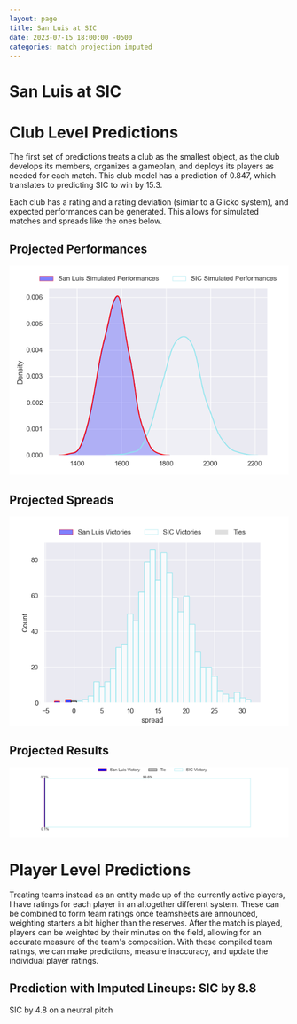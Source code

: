 ```yaml
---  
layout: page  
title: San Luis at SIC  
date: 2023-07-15 18:00:00 -0500  
categories: match projection imputed  
---
```

# San Luis at SIC

# Club Level Predictions


The first set of predictions treats a club as the smallest object, as the club develops its members, organizes a gameplan, and deploys its players as needed for each match. This club model has a prediction of 0.847, which translates to predicting SIC to win by 15.3.

Each club has a rating and a rating deviation (simiar to a Glicko system), and expected performances can be generated. This allows for simulated matches and spreads like the ones below.
## Projected Performances


![Projected Performances](plots/performances_2023-07-15-SIC-SanLuis.png)
## Projected Spreads


![Projected Spreads](plots/spreads_2023-07-15-SIC-SanLuis.png)
## Projected Results


![Projected Results](plots/resultbar_2023-07-15-SIC-SanLuis.png)
# Player Level Predictions


Treating teams instead as an entity made up of the currently active players, I have ratings for each player in an altogether different system. These can be combined to form team ratings once teamsheets are announced, weighting starters a bit higher than the reserves. After the match is played, players can be weighted by their minutes on the field, allowing for an accurate measure of the team's composition. With these compiled team ratings, we can make predictions, measure inaccuracy, and update the individual player ratings.
## Prediction with Imputed Lineups: SIC by 8.8


SIC by 4.8 on a neutral pitch

